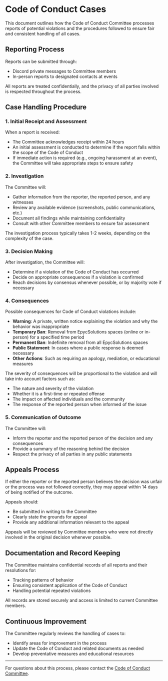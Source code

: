 # Code of Conduct Cases

This document outlines how the Code of Conduct Committee processes reports of potential violations and the procedures followed to ensure fair and consistent handling of all cases.

## Reporting Process

Reports can be submitted through:
- Discord private messages to Committee members
- In-person reports to designated contacts at events

All reports are treated confidentially, and the privacy of all parties involved is respected throughout the process.

## Case Handling Procedure

### 1. Initial Receipt and Assessment

When a report is received:
- The Committee acknowledges receipt within 24 hours
- An initial assessment is conducted to determine if the report falls within the scope of the Code of Conduct
- If immediate action is required (e.g., ongoing harassment at an event), the Committee will take appropriate steps to ensure safety

### 2. Investigation

The Committee will:
- Gather information from the reporter, the reported person, and any witnesses
- Review any available evidence (screenshots, public communications, etc.)
- Document all findings while maintaining confidentiality
- Consult with other Committee members to ensure fair assessment

The investigation process typically takes 1-2 weeks, depending on the complexity of the case.

### 3. Decision Making

After investigation, the Committee will:
- Determine if a violation of the Code of Conduct has occurred
- Decide on appropriate consequences if a violation is confirmed
- Reach decisions by consensus whenever possible, or by majority vote if necessary

### 4. Consequences

Possible consequences for Code of Conduct violations include:

- **Warning**: A private, written notice explaining the violation and why the behavior was inappropriate
- **Temporary Ban**: Removal from EpycSolutions spaces (online or in-person) for a specified time period
- **Permanent Ban**: Indefinite removal from all EpycSolutions spaces
- **Public Statement**: In cases where a public response is deemed necessary
- **Other Actions**: Such as requiring an apology, mediation, or educational measures

The severity of consequences will be proportional to the violation and will take into account factors such as:
- The nature and severity of the violation
- Whether it is a first-time or repeated offense
- The impact on affected individuals and the community
- The response of the reported person when informed of the issue

### 5. Communication of Outcome

The Committee will:
- Inform the reporter and the reported person of the decision and any consequences
- Provide a summary of the reasoning behind the decision
- Respect the privacy of all parties in any public statements

## Appeals Process

If either the reporter or the reported person believes the decision was unfair or the process was not followed correctly, they may appeal within 14 days of being notified of the outcome.

Appeals should:
- Be submitted in writing to the Committee
- Clearly state the grounds for appeal
- Provide any additional information relevant to the appeal

Appeals will be reviewed by Committee members who were not directly involved in the original decision whenever possible.

## Documentation and Record Keeping

The Committee maintains confidential records of all reports and their resolutions for:
- Tracking patterns of behavior
- Ensuring consistent application of the Code of Conduct
- Handling potential repeated violations

All records are stored securely and access is limited to current Committee members.

## Continuous Improvement

The Committee regularly reviews the handling of cases to:
- Identify areas for improvement in the process
- Update the Code of Conduct and related documents as needed
- Develop preventative measures and educational resources

---

For questions about this process, please contact the [Code of Conduct Committee](/CoC/Committee.md).
